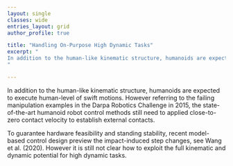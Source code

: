 ```yaml
---
layout: single 
classes: wide
entries_layout: grid
author_profile: true 

title: "Handling On-Purpose High Dynamic Tasks"
excerpt: "
In addition to the human-like kinematic structure, humanoids are expected to execute human-level of swift motions. However referring to the failing manipulation examples in the Darpa Robotics Challenge in 2015, the state-of-the-art humanoid robot control methods still need to applied close-to-zero contact velocity to establish external contacts.
"

---
```

In addition to the human-like kinematic structure, humanoids are expected to execute human-level of swift motions. However referring to the failing manipulation examples in the Darpa Robotics Challenge in 2015, the state-of-the-art humanoid robot control methods still need to applied close-to-zero contact velocity to establish external contacts.

To guarantee hardware feasibility and standing stability, recent model-based control design preview the impact-induced step changes, see Wang et al. (2020). However it is still not clear how to exploit the full kinematic and dynamic potential for high dynamic tasks.

